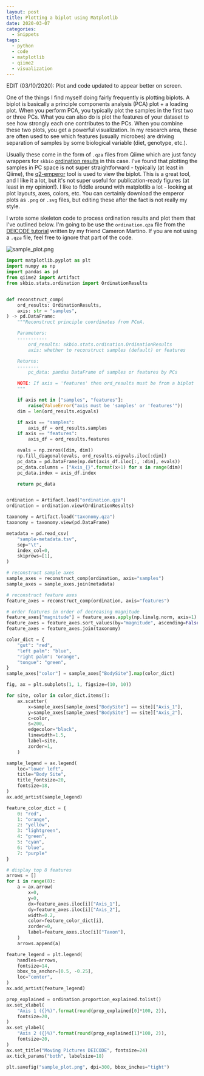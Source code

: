 ```yaml
---
layout: post
title: Plotting a biplot using Matplotlib
date: 2020-03-07
categories:
  - Snippets
tags:
  - python
  - code
  - matplotlib
  - qiime2
  - visualization
---
```


EDIT (03/10/2020): Plot and code updated to appear better on screen.

One of the things I find myself doing fairly frequently is plotting biplots. A biplot is basically a principle components analysis (PCA) plot + a loading plot. When you perform PCA, you typically plot the samples in the first two or three PCs. What you can also do is plot the features of your dataset to see how strongly each one contributes to the PCs. When you combine these two plots, you get a powerful visualization. In my research area, these are often used to see which features (usually microbes) are driving separation of samples by some biological variable (diet, genotype, etc.).

Usually these come in the form of `.qza` files from Qiime which are just fancy wrappers for `skbio` [ordination results](http://scikit-bio.org/docs/0.5.1/generated/generated/skbio.stats.ordination.OrdinationResults.html) in this case. I've found that plotting the samples in PC space is not super straightforward - typically (at least in Qiime), the [q2-emperor](https://github.com/qiime2/q2-emperor) tool is used to view the biplot. This is a great tool, and I like it a lot, but it's not super useful for publication-ready figures (at least in my opinion!). I like to fiddle around with matplotlib a lot - looking at plot layouts, axes, colors, etc. You can certainly download the emperor plots as `.png` or `.svg` files, but editing these after the fact is not really my style.

I wrote some skeleton code to process ordination results and plot them that I've outlined below. I'm going to be use the `ordination.qza` file from the [DEICODE tutorial](https://forum.qiime2.org/t/robust-aitchison-pca-beta-diversity-with-deicode/8333) written by my friend Cameron Martino. If you are not using a `.qza` file, feel free to ignore that part of the code.

![sample_plot.png](../assets/imgs/deicode_biplot.png)

```python
import matplotlib.pyplot as plt
import numpy as np
import pandas as pd
from qiime2 import Artifact
from skbio.stats.ordination import OrdinationResults


def reconstruct_comp(
    ord_results: OrdinationResults,
    axis: str = "samples",
) -> pd.DataFrame:
    """Reconstruct principle coordinates from PCoA.

    Parameters:
    -----------
        ord_results: skbio.stats.ordination.OrdinationResults
        axis: whether to reconstruct samples (default) or features

    Returns:
    --------
        pc_data: pandas DataFrame of samples or features by PCs

    NOTE: If axis = 'features' then ord_results must be from a biplot
    """

    if axis not in ["samples", "features"]:
        raise(ValueError("axis must be 'samples' or 'features'"))
    dim = len(ord_results.eigvals)

    if axis == "samples":
        axis_df = ord_results.samples
    if axis == "features":
        axis_df = ord_results.features

    evals = np.zeros([dim, dim])
    np.fill_diagonal(evals, ord_results.eigvals.iloc[:dim])
    pc_data = pd.DataFrame(np.dot(axis_df.iloc[:, :dim], evals))
    pc_data.columns = ["Axis_{}".format(x+1) for x in range(dim)]
    pc_data.index = axis_df.index

    return pc_data


ordination = Artifact.load("ordination.qza")
ordination = ordination.view(OrdinationResults)

taxonomy = Artifact.load("taxonomy.qza")
taxonomy = taxonomy.view(pd.DataFrame)

metadata = pd.read_csv(
    "sample-metadata.tsv",
    sep="\t",
    index_col=0,
    skiprows=[1],
)

# reconstruct sample axes
sample_axes = reconstruct_comp(ordination, axis="samples")
sample_axes = sample_axes.join(metadata)

# reconstruct feature axes
feature_axes = reconstruct_comp(ordination, axis="features")

# order features in order of decreasing magnitude
feature_axes["magnitude"] = feature_axes.apply(np.linalg.norm, axis=1)
feature_axes = feature_axes.sort_values(by="magnitude", ascending=False)
feature_axes = feature_axes.join(taxonomy)

color_dict = {
    "gut": "red",
    "left palm": "blue",
    "right palm": "orange",
    "tongue": "green",
}
sample_axes["color"] = sample_axes["BodySite"].map(color_dict)

fig, ax = plt.subplots(1, 1, figsize=(10, 10))

for site, color in color_dict.items():
    ax.scatter(
        x=sample_axes[sample_axes["BodySite"] == site]["Axis_1"],
        y=sample_axes[sample_axes["BodySite"] == site]["Axis_2"],
        c=color,
        s=200,
        edgecolor="black",
        linewidth=1.5,
        label=site,
        zorder=1,
    )

sample_legend = ax.legend(
    loc="lower left",
    title="Body Site",
    title_fontsize=20,
    fontsize=18,
)
ax.add_artist(sample_legend)

feature_color_dict = {
    0: "red",
    1: "orange",
    2: "yellow",
    3: "lightgreen",
    4: "green",
    5: "cyan",
    6: "blue",
    7: "purple"
}

# display top 8 features
arrows = []
for i in range(8):
    a = ax.arrow(
        x=0,
        y=0,
        dx=feature_axes.iloc[i]["Axis_1"],
        dy=feature_axes.iloc[i]["Axis_2"],
        width=0.2,
        color=feature_color_dict[i],
        zorder=0,
        label=feature_axes.iloc[i]["Taxon"],
    )
    arrows.append(a)

feature_legend = plt.legend(
    handles=arrows,
    fontsize=14,
    bbox_to_anchor=[0.5, -0.25],
    loc="center",
)
ax.add_artist(feature_legend)

prop_explained = ordination.proportion_explained.tolist()
ax.set_xlabel(
    "Axis 1 ({}%)".format(round(prop_explained[0]*100, 2)),
    fontsize=20,
)
ax.set_ylabel(
    "Axis 2 ({}%)".format(round(prop_explained[1]*100, 2)),
    fontsize=20,
)
ax.set_title("Moving Pictures DEICODE", fontsize=24)
ax.tick_params("both", labelsize=18)

plt.savefig("sample_plot.png", dpi=300, bbox_inches="tight")
```
